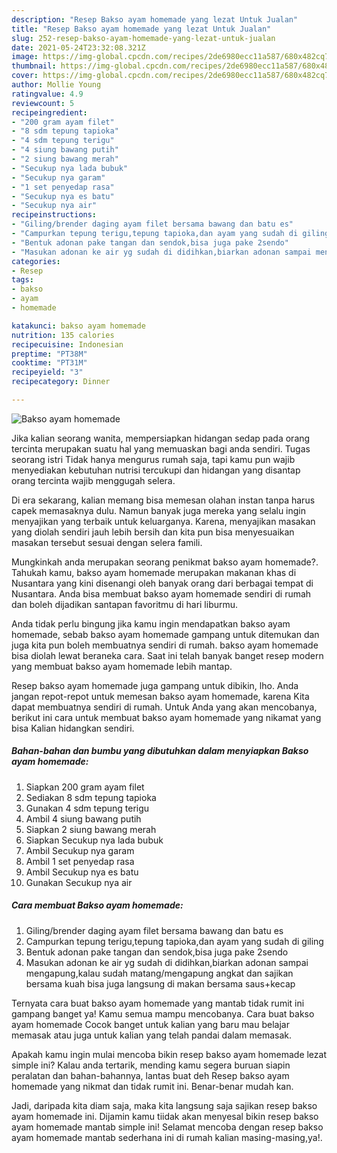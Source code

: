 ```yaml
---
description: "Resep Bakso ayam homemade yang lezat Untuk Jualan"
title: "Resep Bakso ayam homemade yang lezat Untuk Jualan"
slug: 252-resep-bakso-ayam-homemade-yang-lezat-untuk-jualan
date: 2021-05-24T23:32:08.321Z
image: https://img-global.cpcdn.com/recipes/2de6980ecc11a587/680x482cq70/bakso-ayam-homemade-foto-resep-utama.jpg
thumbnail: https://img-global.cpcdn.com/recipes/2de6980ecc11a587/680x482cq70/bakso-ayam-homemade-foto-resep-utama.jpg
cover: https://img-global.cpcdn.com/recipes/2de6980ecc11a587/680x482cq70/bakso-ayam-homemade-foto-resep-utama.jpg
author: Mollie Young
ratingvalue: 4.9
reviewcount: 5
recipeingredient:
- "200 gram ayam filet"
- "8 sdm tepung tapioka"
- "4 sdm tepung terigu"
- "4 siung bawang putih"
- "2 siung bawang merah"
- "Secukup nya lada bubuk"
- "Secukup nya garam"
- "1 set penyedap rasa"
- "Secukup nya es batu"
- "Secukup nya air"
recipeinstructions:
- "Giling/brender daging ayam filet bersama bawang dan batu es"
- "Campurkan tepung terigu,tepung tapioka,dan ayam yang sudah di giling"
- "Bentuk adonan pake tangan dan sendok,bisa juga pake 2sendo"
- "Masukan adonan ke air yg sudah di didihkan,biarkan adonan sampai mengapung,kalau sudah matang/mengapung angkat dan sajikan bersama kuah bisa juga langsung di makan bersama saus+kecap"
categories:
- Resep
tags:
- bakso
- ayam
- homemade

katakunci: bakso ayam homemade 
nutrition: 135 calories
recipecuisine: Indonesian
preptime: "PT38M"
cooktime: "PT31M"
recipeyield: "3"
recipecategory: Dinner

---
```



![Bakso ayam homemade](https://img-global.cpcdn.com/recipes/2de6980ecc11a587/680x482cq70/bakso-ayam-homemade-foto-resep-utama.jpg)

Jika kalian seorang wanita, mempersiapkan hidangan sedap pada orang tercinta merupakan suatu hal yang memuaskan bagi anda sendiri. Tugas seorang istri Tidak hanya mengurus rumah saja, tapi kamu pun wajib menyediakan kebutuhan nutrisi tercukupi dan hidangan yang disantap orang tercinta wajib menggugah selera.

Di era  sekarang, kalian memang bisa memesan olahan instan tanpa harus capek memasaknya dulu. Namun banyak juga mereka yang selalu ingin menyajikan yang terbaik untuk keluarganya. Karena, menyajikan masakan yang diolah sendiri jauh lebih bersih dan kita pun bisa menyesuaikan masakan tersebut sesuai dengan selera famili. 



Mungkinkah anda merupakan seorang penikmat bakso ayam homemade?. Tahukah kamu, bakso ayam homemade merupakan makanan khas di Nusantara yang kini disenangi oleh banyak orang dari berbagai tempat di Nusantara. Anda bisa membuat bakso ayam homemade sendiri di rumah dan boleh dijadikan santapan favoritmu di hari liburmu.

Anda tidak perlu bingung jika kamu ingin mendapatkan bakso ayam homemade, sebab bakso ayam homemade gampang untuk ditemukan dan juga kita pun boleh membuatnya sendiri di rumah. bakso ayam homemade bisa diolah lewat beraneka cara. Saat ini telah banyak banget resep modern yang membuat bakso ayam homemade lebih mantap.

Resep bakso ayam homemade juga gampang untuk dibikin, lho. Anda jangan repot-repot untuk memesan bakso ayam homemade, karena Kita dapat membuatnya sendiri di rumah. Untuk Anda yang akan mencobanya, berikut ini cara untuk membuat bakso ayam homemade yang nikamat yang bisa Kalian hidangkan sendiri.

<!--inarticleads1-->

##### Bahan-bahan dan bumbu yang dibutuhkan dalam menyiapkan Bakso ayam homemade:

1. Siapkan 200 gram ayam filet
1. Sediakan 8 sdm tepung tapioka
1. Gunakan 4 sdm tepung terigu
1. Ambil 4 siung bawang putih
1. Siapkan 2 siung bawang merah
1. Siapkan Secukup nya lada bubuk
1. Ambil Secukup nya garam
1. Ambil 1 set penyedap rasa
1. Ambil Secukup nya es batu
1. Gunakan Secukup nya air




<!--inarticleads2-->

##### Cara membuat Bakso ayam homemade:

1. Giling/brender daging ayam filet bersama bawang dan batu es
1. Campurkan tepung terigu,tepung tapioka,dan ayam yang sudah di giling
1. Bentuk adonan pake tangan dan sendok,bisa juga pake 2sendo
1. Masukan adonan ke air yg sudah di didihkan,biarkan adonan sampai mengapung,kalau sudah matang/mengapung angkat dan sajikan bersama kuah bisa juga langsung di makan bersama saus+kecap




Ternyata cara buat bakso ayam homemade yang mantab tidak rumit ini gampang banget ya! Kamu semua mampu mencobanya. Cara buat bakso ayam homemade Cocok banget untuk kalian yang baru mau belajar memasak atau juga untuk kalian yang telah pandai dalam memasak.

Apakah kamu ingin mulai mencoba bikin resep bakso ayam homemade lezat simple ini? Kalau anda tertarik, mending kamu segera buruan siapin peralatan dan bahan-bahannya, lantas buat deh Resep bakso ayam homemade yang nikmat dan tidak rumit ini. Benar-benar mudah kan. 

Jadi, daripada kita diam saja, maka kita langsung saja sajikan resep bakso ayam homemade ini. Dijamin kamu tiidak akan menyesal bikin resep bakso ayam homemade mantab simple ini! Selamat mencoba dengan resep bakso ayam homemade mantab sederhana ini di rumah kalian masing-masing,ya!.


